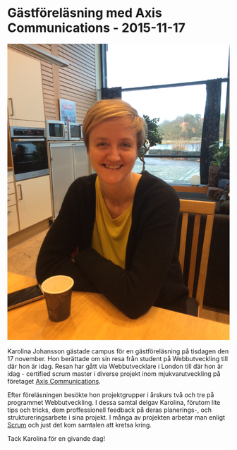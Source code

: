 # Gästföreläsning med Axis Communications - 2015-11-17


<img src="https://raw.githubusercontent.com/dite-bth/guest-lectures/master/axis-151117/karolina.JPG" />


Karolina Johansson gästade campus för en gästföreläsning på tisdagen den 17 november. Hon berättade om sin resa från student på Webbutveckling till där hon är idag. Resan har gått via Webbutvecklare i London till där hon är idag - certified scrum master i diverse projekt inom mjukvarutveckling på företaget <a href="http://www.axis.com/" target="_blank">Axis Communications</a>.  

Efter föreläsningen besökte hon projektgrupper i årskurs två och tre på programmet Webbutveckling. I dessa samtal delgav Karolina, förutom lite tips och tricks, dem proffessionell feedback på deras planerings-, och struktureringsarbete i sina projekt.  I många av projekten arbetar man enligt <a href="https://en.wikipedia.org/wiki/Scrum_(software_development)" target="_blank">Scrum</a> och just det kom samtalen att kretsa kring.  

Tack Karolina för en givande dag!
